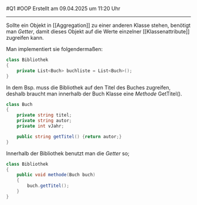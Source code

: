 #Q1 #OOP Erstellt am 09.04.2025 um 11:20 Uhr

---

Sollte ein Objekt in [[Aggregation]] zu einer anderen Klasse stehen, benötigt man *Getter*, damit dieses Objekt auf die Werte einzelner [[Klassenattribute]] zugreifen kann.

Man implementiert sie folgendermaßen:
``` cs
class Bibliothek
{
	private List<Buch> buchliste = List<Buch>();
}
``` 

In dem Bsp. muss die Bibliothek auf den Titel des Buches zugreifen, deshalb braucht man innerhalb der Buch Klasse eine *Methode* GetTitel().

``` cs
class Buch
{
	private string titel;
	private string autor;
	private int vJahr;

	public string getTitel() {return autor;}
}
``` 

Innerhalb der Bibliothek benutzt man die *Getter* so;

``` cs
class Bibliothek
{
	public void methode(Buch buch)
	{
		buch.getTitel();
	}
}
``` 
